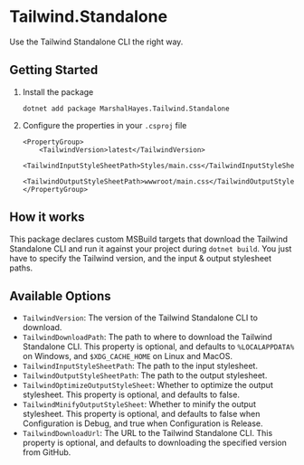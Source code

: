 # Tailwind.Standalone

Use the Tailwind Standalone CLI the right way.

## Getting Started

1. Install the package

    ```shell
    dotnet add package MarshalHayes.Tailwind.Standalone
    ```

2. Configure the properties in your `.csproj` file

    ```csproj
    <PropertyGroup>
        <TailwindVersion>latest</TailwindVersion>
        <TailwindInputStyleSheetPath>Styles/main.css</TailwindInputStyleSheetPath>
        <TailwindOutputStyleSheetPath>wwwroot/main.css</TailwindOutputStyleSheetPath>
    </PropertyGroup>
    ```

## How it works

This package declares custom MSBuild targets that download the Tailwind Standalone CLI and run it against your project during `dotnet build`.
You just have to specify the Tailwind version, and the input & output stylesheet paths.

## Available Options

- `TailwindVersion`: The version of the Tailwind Standalone CLI to download.
- `TailwindDownloadPath`: The path to where to download the Tailwind Standalone CLI. This property is optional, and defaults to `%LOCALAPPDATA%` on Windows, and `$XDG_CACHE_HOME` on Linux and MacOS.
- `TailwindInputStyleSheetPath`: The path to the input stylesheet.
- `TailwindOutputStyleSheetPath`: The path to the output stylesheet.
- `TailwindOptimizeOutputStyleSheet`: Whether to optimize the output stylesheet. This property is optional, and defaults to false.
- `TailwindMinifyOutputStyleSheet`: Whether to minify the output stylesheet. This property is optional, and defaults to false when Configuration is Debug, and true when Configuration is Release.
- `TailwindDownloadUrl`: The URL to the Tailwind Standalone CLI. This property is optional, and defaults to downloading the specified version from GitHub.

